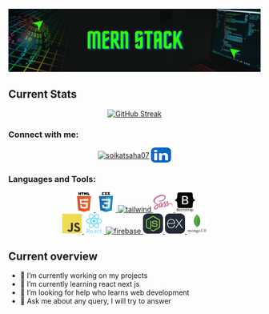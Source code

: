 
<img src='./images/Banner.png' alt='banner'></img>

## Current Stats

<div align='center'>
<a href="https://git.io/streak-stats"><img src="https://github-readme-streak-stats.herokuapp.com?user=SuronjoyRoy&theme=merko" alt="GitHub Streak" /></a>
</div>

<div>
<h3 align="left">Connect with me:</h3>
<p align="left">
<div align='center'>
<a href="https://twitter.com/suronjoyroy" target="blank"><img align="center" src="https://raw.githubusercontent.com/rahuldkjain/github-profile-readme-generator/master/src/images/icons/Social/twitter.svg" alt="soikatsaha07" height="30" width="40" /></a>
<a href="https://www.linkedin.com/in/suronjoyroy/" target="blank"><img align="center" src="./icons/LinkedIn.svg" alt="soikatsaha07" height="30" width="40" /></a>
</div>

</div>

<h3 align="left">Languages and Tools:</h3>
<p align=""> 

<div align='center'>
<a href="https://www.w3.org/html/" target="_blank" rel="noreferrer"> <img src="https://raw.githubusercontent.com/devicons/devicon/master/icons/html5/html5-original-wordmark.svg" alt="html5" width="40" height="40"/> </a><a href="https://www.w3schools.com/css/" target="_blank" rel="noreferrer"> <img src="https://raw.githubusercontent.com/devicons/devicon/master/icons/css3/css3-original-wordmark.svg" alt="css3" width="40" height="40"/> </a><a href="https://tailwindcss.com/" target="_blank" rel="noreferrer"> <img src="https://www.vectorlogo.zone/logos/tailwindcss/tailwindcss-icon.svg" alt="tailwind" width="40" height="40"/> </a><a href="https://sass-lang.com" target="_blank" rel="noreferrer"> <img src="https://raw.githubusercontent.com/devicons/devicon/master/icons/sass/sass-original.svg" alt="sass" width="40" height="40"/> </a> <a href="https://getbootstrap.com" target="_blank" rel="noreferrer"> <img src="https://raw.githubusercontent.com/devicons/devicon/master/icons/bootstrap/bootstrap-plain-wordmark.svg" alt="bootstrap" width="40" height="40"/> </a>
</div>
<div align='center'>
<a href="https://developer.mozilla.org/en-US/docs/Web/JavaScript" target="_blank" rel="noreferrer"> <img src="https://raw.githubusercontent.com/devicons/devicon/master/icons/javascript/javascript-original.svg" alt="javascript" width="40" height="40"/> </a><a href="https://reactjs.org/" target="_blank" rel="noreferrer"> <img src="https://raw.githubusercontent.com/devicons/devicon/master/icons/react/react-original-wordmark.svg" alt="react" width="40" height="40"/> </a><a href="https://firebase.google.com/" target="_blank" rel="noreferrer"> <img src="https://www.vectorlogo.zone/logos/firebase/firebase-icon.svg" alt="firebase" width="40" height="40"/> </a><a href="https://nodejs.org" target="_blank" rel="noreferrer"> <img src="./icons/NodeJS-Dark.svg" alt="nodejs" width="40" height="40"/> </a><a href="https://expressjs.com" target="_blank" rel="noreferrer"> <img src="./icons/ExpressJS-Dark.svg" alt="express" width="40" height="40"/> </a><a href="https://www.mongodb.com/" target="_blank" rel="noreferrer"> <img src="https://raw.githubusercontent.com/devicons/devicon/master/icons/mongodb/mongodb-original-wordmark.svg" alt="mongodb" width="40" height="40"/> </a>     
</div>
</p>

## Current overview

- 🔭 I’m currently working on my projects
- 🌱 I’m currently learning react next js
- 🤔 I’m looking for help who learns web development
- 💬 Ask me about any query, I will try to answer 

